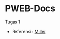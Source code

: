 # PWEB-Docs

Tugas 1
 - Referensi : [Miller](http://www.templatefoundation.com/previews/miller/index.html)